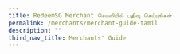 ```yaml
---
title: RedeemSG Merchant செயலியில் பதிவு செய்யுங்கள்
permalink: /merchants/merchant-guide-tamil
description: ""
third_nav_title: Merchants' Guide
---
```



